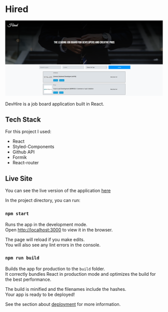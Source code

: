 # Hired

![banner](hired.png)

DevHire is a job board application built in React.

## Tech Stack

For this project I used:

- React
- Styled-Components
- Github API
- Formik
- React-router

## Live Site

You can see the live version of the application [here](https://dailyweather.netlify.app)

In the project directory, you can run:

### `npm start`

Runs the app in the development mode.\
Open [http://localhost:3000](http://localhost:3000) to view it in the browser.

The page will reload if you make edits.\
You will also see any lint errors in the console.

### `npm run build`

Builds the app for production to the `build` folder.\
It correctly bundles React in production mode and optimizes the build for the best performance.

The build is minified and the filenames include the hashes.\
Your app is ready to be deployed!

See the section about [deployment](https://facebook.github.io/create-react-app/docs/deployment) for more information.
